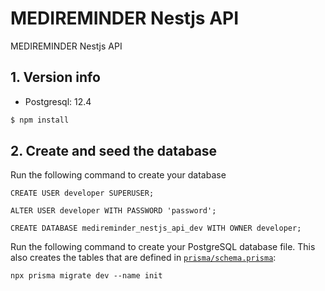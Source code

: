 # MEDIREMINDER Nestjs API

MEDIREMINDER Nestjs API

## 1. Version info

- Postgresql: 12.4

```bash
$ npm install
```
## 2. Create and seed the database
Run the following command to create your database
```
CREATE USER developer SUPERUSER;

ALTER USER developer WITH PASSWORD 'password';

CREATE DATABASE medireminder_nestjs_api_dev WITH OWNER developer;
```

Run the following command to create your PostgreSQL database file. This also creates the tables that are defined in [`prisma/schema.prisma`](./capstone_project/prisma/schema.prisma):

```
npx prisma migrate dev --name init
```
